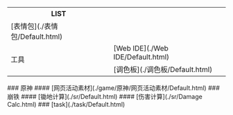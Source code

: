 <table>
  <tr>
    <th>LIST</th>
  </tr>
  <tr>
    <td>[表情包](./表情包/Default.html)</td>
  </tr>
  <tr>
    <td rowspan="2">工具</td>
    <td>[Web IDE](./Web IDE/Default.html)</td>
  </tr>
  <tr>
    <td>[调色板](./调色板/Default.html)</td>
  </tr>
</table>
### 原神
#### [网页活动素材](./game/原神/网页活动素材/Default.html)
### 崩铁
#### [锄地计算](./sr/Default.html)
#### [伤害计算](./sr/Damage Calc.html)
### [task](./task/Default.html)